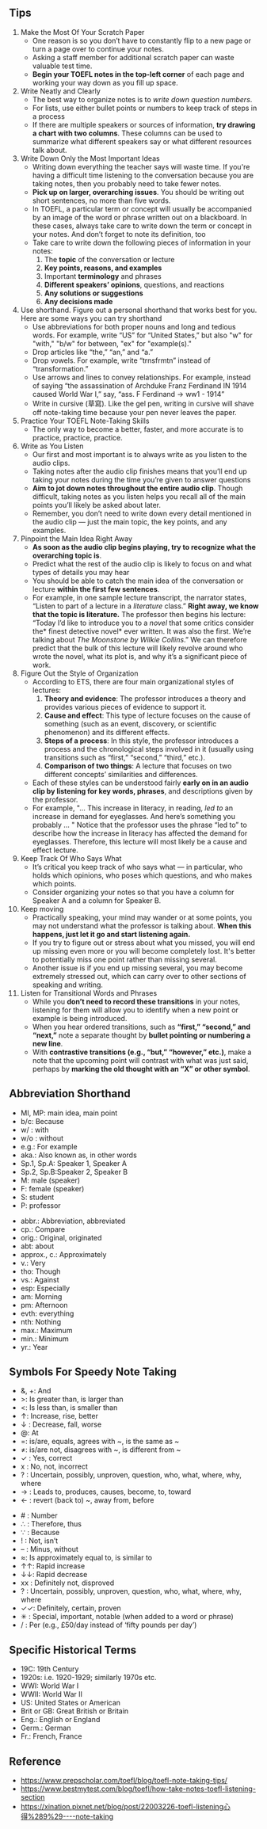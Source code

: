 ## Tips
1. Make the Most Of Your Scratch Paper
	* One reason is so you don’t have to constantly flip to a new page or turn a page over to continue your notes.
	* Asking a staff member for additional scratch paper can waste valuable test time.
	* **Begin your TOEFL notes in the top-left corner** of each page and working your way down as you fill up space.
1. Write Neatly and Clearly
	* The best way to organize notes is to *write down question numbers*.
	* For lists, use either bullet points or numbers to keep track of steps in a process
	* If there are multiple speakers or sources of information, **try drawing a chart with two columns**. These columns can be used to summarize what different speakers say or what different resources talk about.
1. Write Down Only the Most Important Ideas
	* Writing down everything the teacher says will waste time. If you're having a difficult time listening to the conversation because you are taking notes, then you probably need to take fewer notes.
	* **Pick up on larger, overarching issues**. You should be writing out short sentences, no more than five words.
	* In TOEFL, a particular term or concept will usually be accompanied by an image of the word or phrase written out on a blackboard. In these cases, always take care to write down the term or concept in your notes. And don’t forget to note its definition, too
	* Take care to write down the following pieces of information in your notes:
		1. The **topic** of the conversation or lecture
		1. **Key points, reasons, and examples**
		1. Important **terminology** and phrases
		1. **Different speakers’ opinions**, questions, and reactions
		1. **Any solutions or suggestions**
		1. **Any decisions made**
1. Use shorthand. Figure out a personal shorthand that works best for you. Here are some ways you can try shorthand
	* Use abbreviations for both proper nouns and long and tedious words. For example, write “US” for “United States,” but also "w" for "with," "b/w" for between, "ex" for "example(s)."
	* Drop articles like “the,” “an,” and “a.”
	* Drop vowels. For example, write “trnsfrmtn” instead of “transformation.”
	* Use arrows and lines to convey relationships. For example, instead of saying “the assassination of Archduke Franz Ferdinand IN 1914 caused World War I,” say, “ass. F Ferdinand → ww1 - 1914”
	* Write in cursive (草寫). Like the gel pen, writing in cursive will shave off note-taking time because your pen never leaves the paper.
1. Practice Your TOEFL Note-Taking Skills
	* The only way to become a better, faster, and more accurate is to practice, practice, practice.
1. Write as You Listen
	* Our first and most important is to always write as you listen to the audio clips.
	* Taking notes after the audio clip finishes means that you’ll end up taking your notes during the time you’re given to answer questions
	* **Aim to jot down notes throughout the entire audio clip**. Though difficult, taking notes as you listen helps you recall all of the main points you’ll likely be asked about later.
	* Remember, you don’t need to write down every detail mentioned in the audio clip — just the main topic, the key points, and any examples.
1. Pinpoint the Main Idea Right Away
	* **As soon as the audio clip begins playing, try to recognize what the overarching topic is**.
	* Predict what the rest of the audio clip is likely to focus on and what types of details you may hear
	* You should be able to catch the main idea of the conversation or lecture **within the first few sentences**.
	* For example, in one sample lecture transcript, the narrator states, “Listen to part of a lecture in a *literature* class.” **Right away, we know that the topic is literature.** The professor then begins his lecture: “Today I’d like to introduce you to a *novel* that some critics consider the* finest detective novel* ever written. It was also the first. We’re talking about *The Moonstone by Wilkie Collins*.” We can therefore predict that the bulk of this lecture will likely revolve around who wrote the novel, what its plot is, and why it’s a significant piece of work.
1. Figure Out the Style of Organization
	* According to ETS, there are four main organizational styles of lectures:
		1. **Theory and evidence**: The professor introduces a theory and provides various pieces of evidence to support it.
		1. **Cause and effect**: This type of lecture focuses on the cause of something (such as an event, discovery, or scientific phenomenon) and its different effects.
		1. **Steps of a process**: In this style, the professor introduces a process and the chronological steps involved in it (usually using transitions such as “first,” “second,” “third,” etc.).
		1. **Comparison of two things**: A lecture that focuses on two different concepts’ similarities and differences.
	* Each of these styles can be understood fairly **early on in an audio clip by listening for key words, phrases**, and descriptions given by the professor.
	* For example, "... This increase in literacy, in reading, *led to* an increase in demand for eyeglasses. And here’s something you probably ... " Notice that the professor uses the phrase “led to” to describe how the increase in literacy has affected the demand for eyeglasses. Therefore, this lecture will most likely be a cause and effect lecture.
1. Keep Track Of Who Says What
	* It’s critical you keep track of who says what — in particular, who holds which opinions, who poses which questions, and who makes which points.
	* Consider organizing your notes so that you have a column for Speaker A and a column for Speaker B.
1. Keep moving
	* Practically speaking, your mind may wander or at some points, you may not understand what the professor is talking about. **When this happens, just let it go and start listening again.**
	* If you try to figure out or stress about what you missed, you will end up missing even more or you will become completely lost. It's better to potentially miss one point rather than missing several.
	* Another issue is if you end up missing several, you may become extremely stressed out, which can carry over to other sections of speaking and writing.
1. Listen for Transitional Words and Phrases
	* While you **don’t need to record these transitions** in your notes, listening for them will allow you to identify when a new point or example is being introduced.
	* When you hear ordered transitions, such as **“first,” “second,” and “next,”** note a separate thought by **bullet pointing or numbering a new line**. 
	* With **contrastive transitions (e.g., “but,” “however,” etc.)**, make a note that the upcoming point will contrast with what was just said, perhaps by **marking the old thought with an “X” or other symbol**.

## Abbreviation Shorthand
+ MI, MP: main idea, main point
+ b/c: Because
+ w/ : with
+ w/o : without
+ e.g.: For example
+ aka.: Also known as, in other words
+ Sp.1, Sp.A: Speaker 1, Speaker A
+ Sp.2, Sp.B:Speaker 2, Speaker B
+ M: male (speaker)
+ F: female (speaker)
+ S: student
+ P: professor
- abbr.: Abbreviation, abbreviated
- cp.: Compare
- orig.: Original, originated
- abt: about
- approx., c.: Approximately
- v.: Very
- tho: Though
- vs.: Against
- esp: Especially
- am: Morning
- pm: Afternoon
- evth: everything
- nth: Nothing
- max.: Maximum
- min.: Minimum
- yr.: Year

## Symbols For Speedy Note Taking
+ &, +: And
+ \>: Is greater than, is larger than
+ <: Is less than, is smaller than
+ ↑: Increase, rise, better
+ ↓ : Decrease, fall, worse
+ @: At
+ =: is/are, equals, agrees with ~, is the same as ~
+ ≠: is/are not, disagrees with ~, is different from ~
+ ✓ : Yes, correct
+ x : No, not, incorrect
+ ? : Uncertain, possibly, unproven, question, who, what, where, why, where
+ → : Leads to, produces, causes, become, to, toward
+ ← : revert (back to) ~, away from, before
- \# : Number
- ∴ : Therefore, thus
- ∵ : Because
- ! : Not, isn’t
- – : Minus, without
- ≈: Is approximately equal to, is similar to
- ↑↑: Rapid increase
- ↓↓: Rapid decrease
- xx : Definitely not, disproved
- ? : Uncertain, possibly, unproven, question, who, what, where, why, where
- ✓✓: Definitely, certain, proven
- ✳ : Special, important, notable (when added to a word or phrase)
- / : Per (e.g., £50/day instead of ‘fifty pounds per day’)

## Specific Historical Terms
* 19C: 19th Century
* 1920s: i.e. 1920-1929; similarly 1970s etc.
* WWI: World War I
* WWII: World War II
* US: United States or American
* Brit or GB: Great British or Britain
* Eng.: English or England
* Germ.: German
* Fr.: French, France

## Reference
* https://www.prepscholar.com/toefl/blog/toefl-note-taking-tips/
* https://www.bestmytest.com/blog/toefl/how-take-notes-toefl-listening-section
* https://xination.pixnet.net/blog/post/22003226-toefl-listening心得%289%29----note-taking